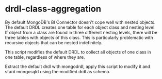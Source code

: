 # drdl-class-aggregation

By default MongoDB's BI Connector doesn't cope well with nested objects.
The default DRDL creates one table for each object class and nesting level. 
If object from a class are found in three different nesting levels, there will be three tables with objects of this class.
This is particularly problematic with recursive objects that can be nested indefinitely.

This script modifies the default DRDL to collect all objects of one class in one table, regardless of where they are.

Extract the default drdl with mongodrdl, apply this script to modify it and stard mongosqld using the modified drdl as schema.
